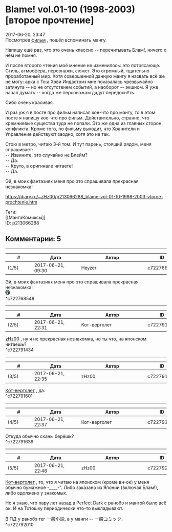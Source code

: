 Blame! vol.01-10 (1998-2003) [второе прочтение]
===============================================

  
2017-06-20, 23:47  
 Посмотрев  [фильм](Blame!%20(2017))  , пошёл вспоминать мангу.   
   
 Напишу ещё раз, что это очень классно -- перечитывать Блам!, ничего о нём не помня.   
   
 И после второго чтения моё мнение не изменилось: это потрясающе. Стиль, атмосфера, персонажи, сюжет. Это огромный, тщательно проработанный мир. Хотя совершенной данную мангу я назвать всё же не могу: арка с То:а Хэви Индастриз мне показалась чрезвычайно затянута -- но не отсутствием событий, а наоборот -- экшном. Я уже начал думать -- когда же персонажам дадут передохнУть.   
   
 Сибо очень красивая.   
   
 И раз уж я в посте про фильм написал кое-что про мангу, то в этом посте я напишу кое-что про фильм. Действительно, странно, что кремниевые существа туда не попали. Это же одна из главных сторон конфликта. Кроме того, по фильму выходит, что Хранители и Управление действуют заодно, хотя это не так.   
   
 Стою в метро, читаю 3-й том. И тут парень, стоящий рядом, меня спрашивает:   
 -- Извините, это случайно не Блейм?   
 -- Да.   
 -- Круто, в оригинале читаете!   
 -- Да.   
   
 Эй, в моих фантазиях меня про это спрашивала прекрасная незнакомка!   
  
<https://diary.ru/~zHz00/p213066288_blame-vol-01-10-1998-2003-vtoroe-prochtenie.htm>  
  
Теги:  
[[МангаКомиксы]]  
ID: p213066288  


Комментарии: 5
--------------

  


---



|         #         |              Дата              |                     Автор                     |           ID           |
| --- | --- | --- | --- |
| (1/5) | 2017-06-21, 09:30 | Heyzer | c722768548 |

  
  Эй, в моих фантазиях меня про это спрашивала прекрасная незнакомка!    
 ![:gigi:](pics/1134.gif)   
 ^c722768548

---



|         #         |              Дата              |                     Автор                     |           ID           |
| --- | --- | --- | --- |
| (2/5) | 2017-06-21, 22:31 | Кот-вертолет | c722791434 |

  
  [zHz00](https://zHz00.diary.ru "Untitled")  , ну я не прекрасная незнакомка, но ты что, на японском читаешь?   
 ^c722791434

---



|         #         |              Дата              |                     Автор                     |           ID           |
| --- | --- | --- | --- |
| (3/5) | 2017-06-21, 22:35 | zHz00 | c722791601 |

  
  [Кот-вертолет](http://now-and-zen.diary.ru "Now and zen")  , да.   
 ^c722791601

---



|         #         |              Дата              |                     Автор                     |           ID           |
| --- | --- | --- | --- |
| (4/5) | 2017-06-21, 22:37 | Кот-вертолет | c722791639 |

  
 Откуда обычно сканы берёшь?   
 ^c722791639

---



|         #         |              Дата              |                     Автор                     |           ID           |
| --- | --- | --- | --- |
| (5/5) | 2017-06-21, 22:48 | zHz00 | c722792010 |

  
  [Кот-вертолет](http://now-and-zen.diary.ru "Now and zen")  , то, что я читаю на японском (кроме вн-ок) у меня обычно бумажное -\_\_\_\_-". Либо заказано из Японии (включая Блам!), либо одолжено у знакомых.   
   
 Но я знаю, что пару лет назад в Perfect Dark с ранобэ и мангой было всё ок. И на Тотошку периодически что-то выкладывают.   
   
 В ПД у ранобэ тег 一般小説, а у манги -- 一般コミック.   
 ^c722792010